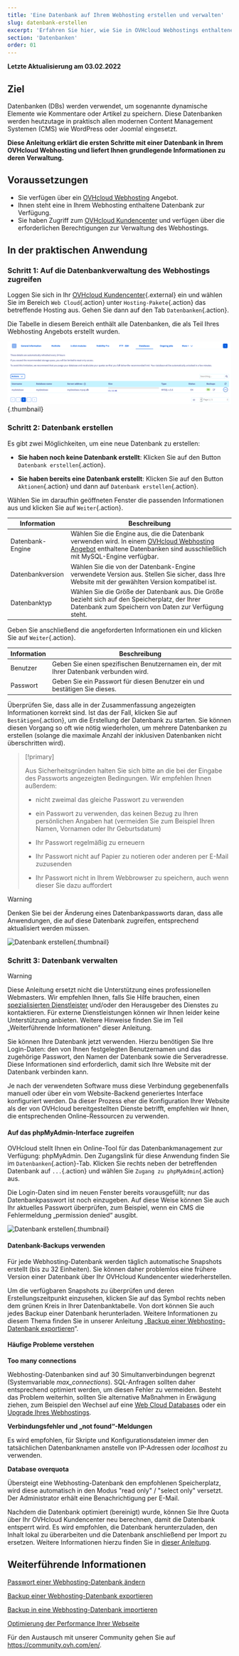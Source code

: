 ```yaml
---
title: 'Eine Datenbank auf Ihrem Webhosting erstellen und verwalten'
slug: datenbank-erstellen
excerpt: 'Erfahren Sie hier, wie Sie in OVHcloud Webhostings enthaltene Datenbanken verwenden'
section: 'Datenbanken'
order: 01
---
```


**Letzte Aktualisierung am 03.02.2022**

## Ziel 

Datenbanken (DBs) werden verwendet, um sogenannte dynamische Elemente wie Kommentare oder Artikel zu speichern. Diese Datenbanken werden heutzutage in praktisch allen modernen Content Management Systemen (CMS) wie WordPress oder Joomla! eingesetzt.

**Diese Anleitung erklärt die ersten Schritte mit einer Datenbank in Ihrem OVHcloud Webhosting und liefert Ihnen grundlegende Informationen zu deren Verwaltung.**

## Voraussetzungen

- Sie verfügen über ein [OVHcloud Webhosting](https://www.ovhcloud.com/de/web-hosting/) Angebot.
- Ihnen steht eine in Ihrem Webhosting enthaltene Datenbank zur Verfügung.
- Sie haben Zugriff zum [OVHcloud Kundencenter](https://www.ovh.com/auth/?action=gotomanager&from=https://www.ovh.de/&ovhSubsidiary=de) und verfügen über die erforderlichen Berechtigungen zur Verwaltung des Webhostings. 

## In der praktischen Anwendung

### Schritt 1: Auf die Datenbankverwaltung des Webhostings zugreifen

Loggen Sie sich in Ihr [OVHcloud Kundencenter](https://www.ovh.com/auth/?action=gotomanager&from=https://www.ovh.de/&ovhSubsidiary=de){.external} ein und wählen Sie im Bereich `Web Cloud`{.action} unter `Hosting-Pakete`{.action} das betreffende Hosting aus. Gehen Sie dann auf den Tab `Datenbanken`{.action}.

Die Tabelle in diesem Bereich enthält alle Datenbanken, die als Teil Ihres Webhosting Angebots erstellt wurden.

![Datenbank erstellen](images/database-creation-step1.png){.thumbnail}

### Schritt 2: Datenbank erstellen

Es gibt zwei Möglichkeiten, um eine neue Datenbank zu erstellen:

- **Sie haben noch keine Datenbank erstellt**\: Klicken Sie auf den Button `Datenbank erstellen`{.action}.

- **Sie haben bereits eine Datenbank erstellt**\: Klicken Sie auf den Button `Aktionen`{.action} und dann auf `Datenbank erstellen`{.action}.

Wählen Sie im daraufhin geöffneten Fenster die passenden Informationen aus und klicken Sie auf `Weiter`{.action}.

|Information|Beschreibung|  
|---|---|  
|Datenbank-Engine|Wählen Sie die Engine aus, die die Datenbank verwenden wird. In einem [OVHcloud Webhosting Angebot](https://www.ovhcloud.com/de/web-hosting/) enthaltene Datenbanken sind ausschließlich mit MySQL-Engine verfügbar.|  
|Datenbankversion|Wählen Sie die von der Datenbank-Engine verwendete Version aus. Stellen Sie sicher, dass Ihre Website mit der gewählten Version kompatibel ist. |  
|Datenbanktyp|Wählen Sie die Größe der Datenbank aus. Die Größe bezieht sich auf den Speicherplatz, der Ihrer Datenbank zum Speichern von Daten zur Verfügung steht.|   

Geben Sie anschließend die angeforderten Informationen ein und klicken Sie auf `Weiter`{.action}.

|Information|Beschreibung|   
|---|---|   
|Benutzer|Geben Sie einen spezifischen Benutzernamen ein, der mit Ihrer Datenbank verbunden wird.|   
|Passwort|Geben Sie ein Passwort für diesen Benutzer ein und bestätigen Sie dieses.|   

Überprüfen Sie, dass alle in der Zusammenfassung angezeigten Informationen korrekt sind. Ist das der Fall, klicken Sie auf `Bestätigen`{.action}, um die Erstellung der Datenbank zu starten. Sie können diesen Vorgang so oft wie nötig wiederholen, um mehrere Datenbanken zu erstellen (solange die maximale Anzahl der inklusiven Datenbanken nicht überschritten wird).

> [!primary]
>
> Aus Sicherheitsgründen halten Sie sich bitte an die bei der Eingabe des Passworts angezeigten Bedingungen. Wir empfehlen Ihnen außerdem:
>
> - nicht zweimal das gleiche Passwort zu verwenden
>
> - ein Passwort zu verwenden, das keinen Bezug zu Ihren persönlichen Angaben hat (vermeiden Sie zum Beispiel Ihren Namen, Vornamen oder Ihr Geburtsdatum)
>
> - Ihr Passwort regelmäßig zu erneuern
>
> - Ihr Passwort nicht auf Papier zu notieren oder anderen per E-Mail zuzusenden
>
> - Ihr Passwort nicht in Ihrem Webbrowser zu speichern, auch wenn dieser Sie dazu auffordert
>

> [!warning]
>Denken Sie bei der Änderung eines Datenbankpassworts daran, dass alle Anwendungen, die auf diese Datenbank zugreifen, entsprechend aktualisiert werden müssen.
>

![Datenbank erstellen](images/database-creation-step2.png){.thumbnail}

### Schritt 3: Datenbank verwalten

> [!warning]
>Diese Anleitung ersetzt nicht die Unterstützung eines professionellen Webmasters. Wir empfehlen Ihnen, falls Sie Hilfe brauchen, einen [spezialisierten Dienstleister](https://partner.ovhcloud.com/de/directory/) und/oder den Herausgeber des Dienstes zu kontaktieren. Für externe Dienstleistungen können wir Ihnen leider keine Unterstützung anbieten. Weitere Hinweise finden Sie im Teil „Weiterführende Informationen” dieser Anleitung.
>

Sie können Ihre Datenbank jetzt verwenden. Hierzu benötigen Sie Ihre Login-Daten: den von Ihnen festgelegten Benutzernamen und das zugehörige Passwort, den Namen der Datenbank sowie die Serveradresse. Diese Informationen sind erforderlich, damit sich Ihre Website mit der Datenbank verbinden kann.

Je nach der verwendeten Software muss diese Verbindung gegebenenfalls manuell oder über ein vom Website-Backend generiertes Interface konfiguriert werden. Da dieser Prozess eher die Konfiguration Ihrer Website als der von OVHcloud bereitgestellten Dienste betrifft, empfehlen wir Ihnen, die entsprechenden Online-Ressourcen zu verwenden. 

#### Auf das phpMyAdmin-Interface zugreifen

OVHcloud stellt Ihnen ein Online-Tool für das Datenbankmanagement zur Verfügung: phpMyAdmin. Den Zugangslink für diese Anwendung finden Sie im `Datenbanken`{.action}-Tab. Klicken Sie rechts neben der betreffenden Datenbank auf `...`{.action} und wählen Sie `Zugang zu phpMyAdmin`{.action} aus.

Die Login-Daten sind im neuen Fenster bereits vorausgefüllt; nur das Datenbankpasswort ist noch einzugeben. Auf diese Weise können Sie auch Ihr aktuelles Passwort überprüfen, zum Beispiel, wenn ein CMS die Fehlermeldung „permission denied“ ausgibt.

![Datenbank erstellen](images/database-creation-step3.png){.thumbnail}


#### Datenbank-Backups verwenden

Für jede Webhosting-Datenbank werden täglich automatische Snapshots erstellt (bis zu 32 Einheiten). Sie können daher problemlos eine frühere Version einer Datenbank über Ihr OVHcloud Kundencenter wiederherstellen. 

Um die verfügbaren Snapshots zu überprüfen und deren Erstellungszeitpunkt einzusehen, klicken Sie auf das Symbol rechts neben dem grünen Kreis in Ihrer Datenbanktabelle. Von dort können Sie auch jedes Backup einer Datenbank herunterladen. Weitere Informationen zu diesem Thema finden Sie in unserer Anleitung „[Backup einer Webhosting-Datenbank exportieren](../webhosting_hilfe_zum_export_von_datenbanken/)“.

#### Häufige Probleme verstehen

**Too many connections**

Webhosting-Datenbanken sind auf 30 Simultanverbindungen begrenzt (Systemvariable *max_connections*). SQL-Anfragen sollten daher entsprechend optimiert werden, um diesen Fehler zu vermeiden. Besteht das Problem weiterhin, sollten Sie alternative Maßnahmen in Erwägung ziehen, zum Beispiel den Wechsel auf eine [Web Cloud Databases](https://www.ovh.de/cloud/cloud-databases/) oder ein [Upgrade Ihres Webhostings](https://www.ovhcloud.com/de/web-hosting/uc-best-web-hosting/). 

**Verbindungsfehler und „not found“-Meldungen**

Es wird empfohlen, für Skripte und Konfigurationsdateien immer den tatsächlichen Datenbanknamen anstelle von IP-Adressen oder _localhost_ zu verwenden.

**Database overquota**

Übersteigt eine Webhosting-Datenbank den empfohlenen Speicherplatz, wird diese automatisch in den Modus "read only" / "select only" versetzt. Der Administrator erhält eine Benachrichtigung per E-Mail.

Nachdem die Datenbank optimiert (bereinigt) wurde, können Sie Ihre Quota über Ihr OVHcloud Kundencenter neu berechnen, damit die Datenbank entsperrt wird. Es wird empfohlen, die Datenbank herunterzuladen, den Inhalt lokal zu überarbeiten und die Datenbank anschließend per Import zu ersetzen. Weitere Informationen hierzu finden Sie in [dieser Anleitung](../webhosting_optimierung_der_performance_ihrer_webseite/#schritt-7-ihre-datenbank-optimieren).


## Weiterführende Informationen

[Passwort einer Webhosting-Datenbank ändern](../datenbank-passwort-aendern/)

[Backup einer Webhosting-Datenbank exportieren](../webhosting_hilfe_zum_export_von_datenbanken/)

[Backup in eine Webhosting-Datenbank importieren](../webhosting_import_einer_mysql-datenbank/)

[Optimierung der Performance Ihrer Webseite](../webhosting_optimierung_der_performance_ihrer_webseite/)

Für den Austausch mit unserer Community gehen Sie auf <https://community.ovh.com/en/>.
